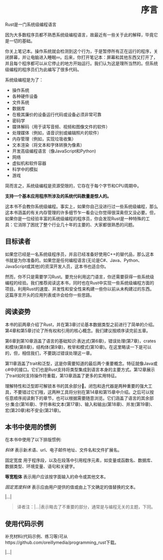 <h1 align="right">序言</h1>

Rust是一门系统级编程语言


因为大多数程序员都不熟悉系统级编程语言，故最近有一些关于此的解释，毕竟它是一切的基础。


你关上笔记本。操作系统就会检测到这个行为，于是暂停所有正在运行的程序，关闭屏幕，并让电脑进入睡眠💤。后来，你打开笔记本：屏幕和其他东西又打开了，并且每个程序都可以从它停止的地方开始运行。我们认为这是理所当然的。但系统级编程的程序员们为此编写了很多代码。


系统级编程是为了：
- 操作系统
- 各种硬件设备
- 文件系统
- 数据库
- 在极其廉价的设备运行代码或设备必须非常可靠
- 密码学
- 媒体解码（用于读写音频、视频和图像文件的软件）
- 处理媒体（例如，语音识别或编辑照片的软件）
- 内存管理（例如，实现垃圾收集）
- 文本渲染（将文本和字体转换为像素）
- 开发高级编程语言（像JavaScript和Python)
- 网络
- 虚拟机和软件容器
- 科学中的模拟
- 游戏


简而言之，系统级编程是资源受限的，它存在于每个字节和CPU周期中。


**支持一个基本应用程序所涉及的系统代码数量是惊人的。**


这本书不会教你系统级编程。事实上，如果你自己没进行过一些系统级编程，那么这本书涵盖的有关内存管理的许多细节乍一看会让你觉得很深奥但又没必要。但，如果你是一位经验丰富的系统级编程的程序员，你会发现Rust是一种特殊的工具：它消除了困扰了整个行业几十年的主要的、大家都很熟悉的问题。


## 目标读者

如果您已经是一名系统级程序员，并且已经准备好使用C++的替代品，那么这本书就是为你准备的。如果您是任何编程语言(无论是C#、Java、Python、JavaScript或其他)的资深开发人员，这本书也适合你。


然而，你不只是需要学习Rust。要充分利用这门语言，你还需要获得一些系统级编程的经验。我们推荐阅读这本书，同时也在Rust中实现一些系统级编程方面的项目。利用Rust的速度、并发性和安全性来构建一些你以前从未构建过的东西。这篇序言开头的应用列表或许会给你一些思路。


## 阅读姿势

本书的前两章介绍了Rust，并在第3章讨论基本数据类型之前进行了简单的介绍。第4章和第5章讨论了所有权和引用的核心概念。我们建议按顺序读完前五章。

第6章到第10章涵盖了语言的基础知识:表达式(第6章)，错误处理(第7章)，crates和模块(第8章)，结构体(第9章)，枚举和模式(第10章)。在这里略读一下是可以的，但，相信我们，不要跳过错误处理这一章。


第11章涵盖了trait和泛型，这是你需要知道的最后两个重要概念。特征就像Java或c#中的接口。它们也是Rust支持将类型集成到语言本身的主要方式。第12章展示了trait如何支持操作符重载，第13章涵盖了更多的实用特征。

理解特性和泛型即可解锁本书的其余部分🍺。闭包和迭代器是两种重要的强大工具，不要错过它们哦，这两种工具将分别在第14章和第15章中介绍。之后可以按任意顺序阅读剩下的章节，也可以根据需要随意浏览。它们涵盖了语言的其余部分:集合(第16章)、字符串和文本(第17章)、输入和输出(第18章)、并发(第19章)、宏(第20章)和不安全(第21章)。

## 本书中使用的惯例

在本书中使用了以下排版惯例:

*斜体*
表示新术语、url、电子邮件地址、文件名和文件扩展名。

固定宽度  用于程序段，以及在段落中引用程序元素，如变量或函数名、数据库、数据类型、环境变量、语句和关键字。


**等宽粗体**
表示用户应该按字面输入的命令或其他文本。


*固定宽度斜体*
表示应由用户提供的值或由上下文确定的值替换的文本。


|...|


> 译者注：|...|表示略去了不重要的部分，通常是与编程无关的主题，下同。

## 使用代码示例
补充材料(代码示例、练习等)可从https://github.com/oreillymedia/programming_rust下载。


|...|
